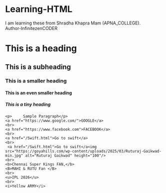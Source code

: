 # Learning-HTML
I am learning these from Shradha Khapra Mam (APNA_COLLEGE).
<br>
Author-InfinitezenCODER
<BR>
<!DOCTYPE html>

<html lang="en">
<head>
    <meta charset="UTF-8">
    <meta name="viewport" content="width=device-width, initial-scale=1.0">
    <title>Docos..</title>
</head>

<body>
    <!--This is Paragraph-->
    <h1>This is a heading</h1>
    <h2>This is a subheading</h2>
    <h3> This is a smaller heading</h3>
    <h4> This is an even smaller heading</h4>
    <h5> This is a tiny heading</h5>
    
    
    <p>     Sample Paragraph</p>
    <a href="https://www.google.com/">GOOGLE</a>
    <br>
    <a href="https://www.facebook.com">FACEBOOK</a>
    <br>
    <a href="/Swift.html">Go to swift</a>
    <br>
     <a href="/Swift.html">Go to swift</a<img src="https://goyahills.com/wp-content/uploads/2025/03/Ruturaj-Gaikwad-min.jpg" alt="Ruturaj Gaikwad" height="100"/>
    <br>
    <b>Chennai Super Kings FAN,</b>
    <B>MAHI & RUTU Fan </B>
    <br>
    <u>IPL 2026</u>
    <br>
    <i>Yellow ARMY</i>
</body>
</html>
